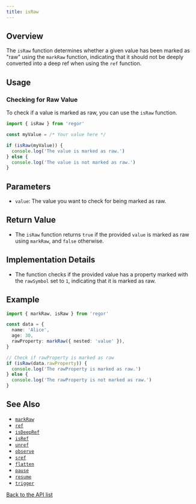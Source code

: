 ```yaml
---
title: isRaw
---
```



## Overview

The `isRaw` function determines whether a given value has been marked as "raw" using the `markRaw` function, indicating that it should not be deeply converted into a deep ref when using the `ref` function.

## Usage

### Checking for Raw Value

To check if a value is marked as raw, you can use the `isRaw` function.

```ts
import { isRaw } from 'regor'

const myValue = /* Your value here */

if (isRaw(myValue)) {
  console.log('The value is marked as raw.')
} else {
  console.log('The value is not marked as raw.')
}
```

## Parameters

- `value`: The value you want to check for being marked as raw.

## Return Value

- The `isRaw` function returns `true` if the provided `value` is marked as raw using `markRaw`, and `false` otherwise.

## Implementation Details

- The function checks if the provided value has a property marked with the `rawSymbol` set to `1`, indicating that it is marked as raw.

## Example

```ts
import { markRaw, isRaw } from 'regor'

const data = {
  name: 'Alice',
  age: 30,
  rawProperty: markRaw({ nested: 'value' }),
}

// Check if rawProperty is marked as raw
if (isRaw(data.rawProperty)) {
  console.log('The rawProperty is marked as raw.')
} else {
  console.log('The rawProperty is not marked as raw.')
}
```

## See Also

- [`markRaw`](/api/markRaw)
- [`ref`](/api/ref)
- [`isDeepRef`](/api/isDeepRef)
- [`isRef`](/api/isRef)
- [`unref`](/api/unref)
- [`observe`](/api/observe)
- [`sref`](/api/sref)
- [`flatten`](/api/flatten)
- [`pause`](/api/pause)
- [`resume`](/api/resume)
- [`trigger`](/api/trigger)

[Back to the API list](/api/regor-api)
